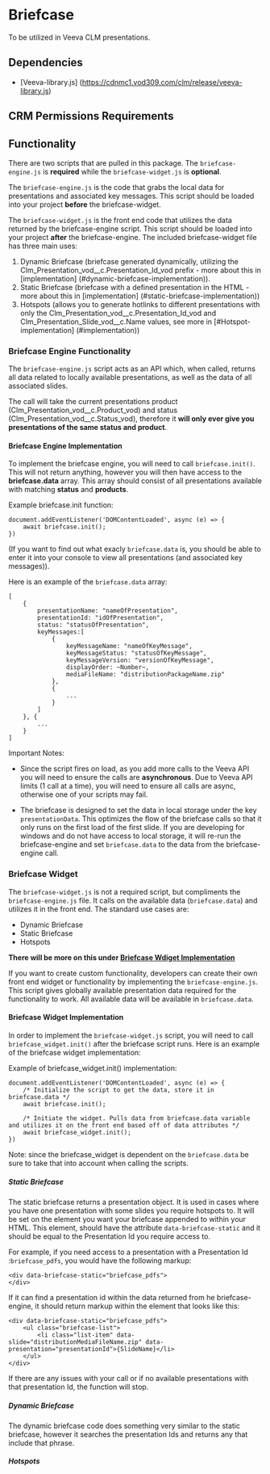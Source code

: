 # Briefcase
To be utilized in Veeva CLM presentations. 

## Dependencies
- [Veeva-library.js] (https://cdnmc1.vod309.com/clm/release/veeva-library.js)

## CRM Permissions Requirements
## Functionality
There are two scripts that are pulled in this package. The ``briefcase-engine.js`` is **required** while the ``briefcase-widget.js`` is **optional**.

 The ``briefcase-engine.js`` is the code that grabs the local data for presentations and associated key messages. This script should be loaded into your project **before** the briefcase-widget. 

 The ``briefcase-widget.js`` is the front end code that utilizes the data returned by the briefcase-engine script. This script should be loaded into your project **after** the briefcase-engine. The included briefcase-widget file has three main uses:

 1. Dynamic Briefcase (briefcase generated dynamically, utilizing the Clm_Presentation_vod__c.Presentation_Id_vod prefix - more about this in [implementation] (#dynamic-briefcase-implementation)).
 2. Static Briefcase (briefcase with a defined presentation in the HTML - more about this in [implementation] (#static-briefcase-implementation))
 3. Hotspots (allows you to generate hotlinks to different presentations with only the Clm_Presentation_vod__c.Presentation_Id_vod and Clm_Presentation_Slide_vod__c.Name values, see more in [#Hotspot-implementation] (#implementation))

### Briefcase Engine Functionality
The ``briefcase-engine.js`` script acts as an API which, when called, returns all data related to locally available presentations, as well as the data of all associated slides. 

The call will take the current presentations product (Clm_Presentation_vod__c.Product_vod) and status (Clm_Presentation_vod__c.Status_vod), therefore it **will only ever give you presentations of the same status and product**.

#### Briefcase Engine Implementation
To implement the briefcase engine, you will need to call ``briefcase.init()``. This will not return anything, however you will then have access to the **briefcase.data** array. This array should consist of all presentations available with matching **status** and **products**. 

Example briefcase.init function:
```
document.addEventListener('DOMContentLoaded', async (e) => {
    await briefcase.init();
})
```

(If you want to find out what exacly ``briefcase.data`` is, you should be able to enter it into your console to view all presentations (and associated key messages)).

Here is an example of the ``briefcase.data`` array:

```
[
    {
        presentationName: "nameOfPresentation",
        presentationId: "idOfPresentation",
        status: "statusOfPresentation",
        keyMessages:[
            {
                keyMessageName: "nameOfKeyMessage",
                keyMessageStatus: "statusOfKeyMessage",
                keyMessageVersion: "versionOfKeyMessage",
                displayOrder: ~Number~,
                mediaFileName: "distributionPackageName.zip"
            },
            {
                ...
            }
        ]
    }, {
        ...
    }
]
```

Important Notes:

- Since the script fires on load, as you add more calls to the Veeva API you will need to ensure the calls are **asynchronous**. Due to Veeva API limits (1 call at a time), you will need to ensure all calls are async, otherwise one of your scripts may fail.

-  The briefcase is designed to set the data in local storage under the key `presentationData`. This optimizes the flow of the briefcase calls so that it only runs on the first load of the first slide. If you are developing for windows and do not have access to local storage, it will re-run the briefcase-engine and set `briefcase.data` to the data from the briefcase-engine call. 

### Briefcase Widget
The ``briefcase-widget.js`` is not a required script, but compliments the ``briefcase-engine.js`` file. It calls on the available data (``briefcase.data``) and utilizes it in the front end. The standard use cases are: 
- Dynamic Briefcase
- Static Briefcase
- Hotspots

**There will be more on this under [Briefcase Wdiget Implementation](#briefcase-widget-implementation)**

If you want to create custom functionality, developers can create their own front end widget or functionality by implementing the ``briefcase-engine.js``. This script gives globally available presentation data required for the functionality to work. All available data will be available in ``briefcase.data``.

#### Briefcase Widget Implementation
In order to implement the ``briefcase-widget.js`` script, you will need to call ``briefcase_widget.init()`` after the briefcase script runs. Here is an example of the briefcase widget implementation:

Example of briefcase_widget.init() implementation:
```
document.addEventListener('DOMContentLoaded', async (e) => {
    /* Initialize the script to get the data, store it in briefcase.data */
    await briefcase.init();

    /* Initiate the widget. Pulls data from briefcase.data variable and utilizes it on the front end based off of data attributes */
    await briefcase_widget.init();
})
```

Note: since the briefcase_widget is dependent on the ``briefcase.data`` be sure to take that into account when calling the scripts. 

##### Static Briefcase 
The static briefcase returns a presentation object. It is used in cases where you have one presentation with some slides you require hotspots to. It will be set on the element you want your briefcase appended to within your HTML. This element, should have the attribute ``data-briefcase-static`` and it should be equal to the Presentation Id you require access to. 

For example, if you need access to a presentation  with a Presentation Id :``briefcase_pdfs``, you would have the following markup: 
```
<div data-briefcase-static="briefcase_pdfs">
</div>
```
If it can find a presentation id within the data returned from he briefcase-engine, it should return markup within the element that looks like this: 
```
<div data-briefcase-static="briefcase_pdfs">
    <ul class="briefcase-list">
        <li class="list-item" data-slide="distributionMediaFileName.zip" data-presentation="presentationId">{SlideName}</li>
    </ul>
</div>
```
If there are any issues with your call or if no available presentations with that presentation Id, the function will stop. 
##### Dynamic Briefcase
The dynamic briefcase code does something very similar to the static briefcase, however it searches the presentation Ids and returns any that include that phrase. 

##### Hotspots

